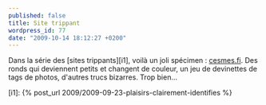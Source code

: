 ```yaml
---
published: false
title: Site trippant
wordpress_id: 77
date: "2009-10-14 18:12:27 +0200"
---
```


Dans la série des [sites trippants][i1], voilà un joli spécimen :
[cesmes.fi][1]. Des ronds qui deviennent petits et changent de couleur, un jeu
de devinettes de tags de photos, d'autres trucs bizarres. Trop bien…

[i1]: {% post_url 2009/2009-09-23-plaisirs-clairement-identifies %}

[1]: http://www.cesmes.fi/
